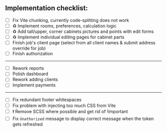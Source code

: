 ## Implementation checklist:

- [ ] Fix Vite chunking, currently code-splitting does not work
- [ ] ♻️ Implement rooms, preferences, calculation logic
- [ ] ♻️ Add tall/upper, corner cabinets pictures and points with edit forms
- [ ] ♻️ Implement individual editing pages for cabinet parts
- [ ] Finish job's client page (select from all client names & submit address
      override for job)
- [ ] Finish authorization

---

- [ ] Rework reports
- [ ] Polish dashboard
- [ ] Rework adding clients
- [ ] Implement payments

---

- [ ] Fix redundant footer whitespaces
- [ ] Fix problem with injecting too much CSS from Vite
- [ ] ❗ Remove SCSS where possible and get rid of !important
- [ ] Fix `Unathorized` message to display correct message when the token gets
      refreshed
